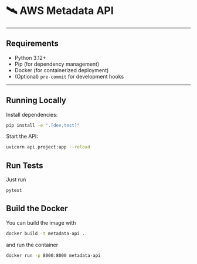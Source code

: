# 🛰️ AWS Metadata API

---

## Requirements

- Python 3.12+
- Pip (for dependency management)
- Docker (for containerized deployment)
- (Optional) `pre-commit` for development hooks

---

## Running Locally

Install dependencies:

```bash
pip install -e ".[dev,test]"
```

Start the API:
```bash
uvicorn api.project:app --reload
```

## Run Tests
Just run 
```bash
pytest
```

## Build the Docker

You can build the image with
```bash
docker build -t metadata-api .
```

and run the container
```bash
docker run -p 8000:8000 metadata-api
```
